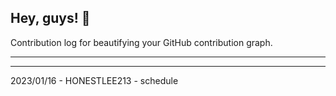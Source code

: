## Hey, guys! 👋

Contribution log for beautifying your GitHub contribution graph.

---



---

2023/01/16 - HONESTLEE213 - schedule